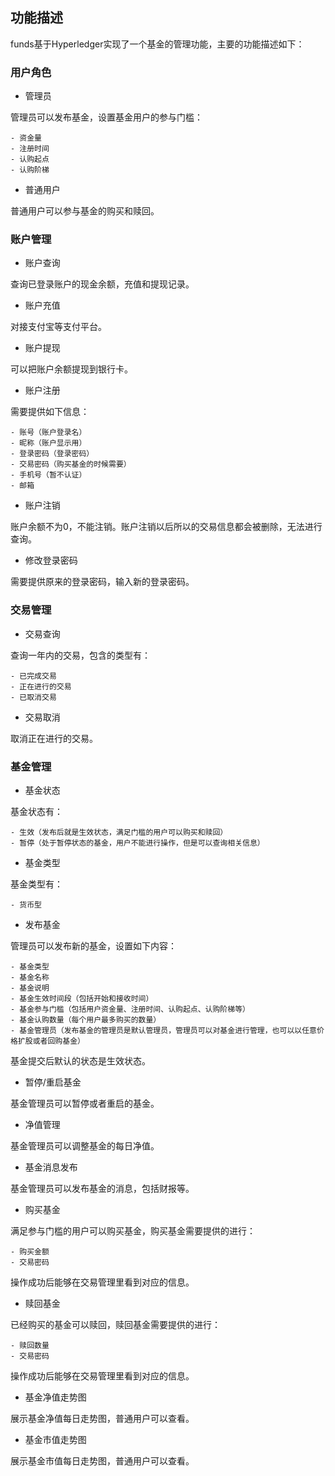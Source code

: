 ## 功能描述

funds基于Hyperledger实现了一个基金的管理功能，主要的功能描述如下：

### 用户角色

* 管理员

管理员可以发布基金，设置基金用户的参与门槛：

    - 资金量
    - 注册时间
    - 认购起点
    - 认购阶梯

* 普通用户

普通用户可以参与基金的购买和赎回。

### 账户管理
* 账户查询

查询已登录账户的现金余额，充值和提现记录。

* 账户充值

对接支付宝等支付平台。

* 账户提现

可以把账户余额提现到银行卡。

* 账户注册

需要提供如下信息：

    - 账号（账户登录名）
    - 昵称（账户显示用）
    - 登录密码（登录密码）
    - 交易密码（购买基金的时候需要）
    - 手机号（暂不认证）
    - 邮箱

* 账户注销

账户余额不为0，不能注销。账户注销以后所以的交易信息都会被删除，无法进行查询。

* 修改登录密码

需要提供原来的登录密码，输入新的登录密码。

### 交易管理
* 交易查询

查询一年内的交易，包含的类型有：

    - 已完成交易
    - 正在进行的交易
    - 已取消交易

* 交易取消

取消正在进行的交易。

### 基金管理
* 基金状态

基金状态有：

    - 生效（发布后就是生效状态，满足门槛的用户可以购买和赎回）
    - 暂停（处于暂停状态的基金，用户不能进行操作，但是可以查询相关信息）

* 基金类型

基金类型有：

    - 货币型

* 发布基金

管理员可以发布新的基金，设置如下内容：

    - 基金类型
    - 基金名称
    - 基金说明
    - 基金生效时间段（包括开始和接收时间）
    - 基金参与门槛（包括用户资金量、注册时间、认购起点、认购阶梯等）
    - 基金认购数量（每个用户最多购买的数量）
    - 基金管理员（发布基金的管理员是默认管理员，管理员可以对基金进行管理，也可以以任意价格扩股或者回购基金）

基金提交后默认的状态是生效状态。

* 暂停/重启基金

基金管理员可以暂停或者重启的基金。

* 净值管理

基金管理员可以调整基金的每日净值。

* 基金消息发布

基金管理员可以发布基金的消息，包括财报等。

* 购买基金

满足参与门槛的用户可以购买基金，购买基金需要提供的进行：

    - 购买金额
    - 交易密码

操作成功后能够在交易管理里看到对应的信息。

* 赎回基金

已经购买的基金可以赎回，赎回基金需要提供的进行：

    - 赎回数量
    - 交易密码

操作成功后能够在交易管理里看到对应的信息。

* 基金净值走势图

展示基金净值每日走势图，普通用户可以查看。

* 基金市值走势图

展示基金市值每日走势图，普通用户可以查看。